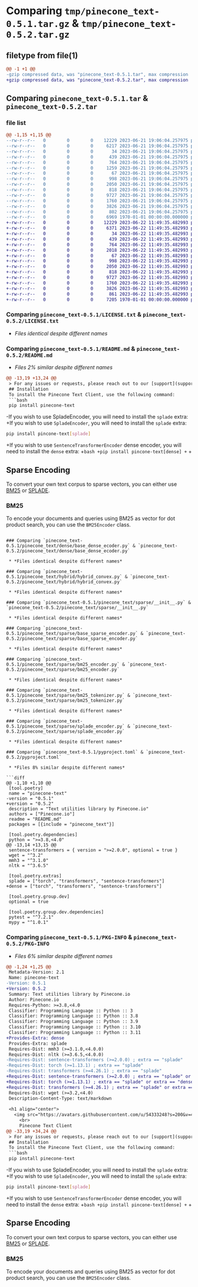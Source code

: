# Comparing `tmp/pinecone_text-0.5.1.tar.gz` & `tmp/pinecone_text-0.5.2.tar.gz`

## filetype from file(1)

```diff
@@ -1 +1 @@
-gzip compressed data, was "pinecone_text-0.5.1.tar", max compression
+gzip compressed data, was "pinecone_text-0.5.2.tar", max compression
```

## Comparing `pinecone_text-0.5.1.tar` & `pinecone_text-0.5.2.tar`

### file list

```diff
@@ -1,15 +1,15 @@
--rw-r--r--   0        0        0    12229 2023-06-21 19:06:04.257975 pinecone_text-0.5.1/LICENSE.txt
--rw-r--r--   0        0        0     6217 2023-06-21 19:06:04.257975 pinecone_text-0.5.1/README.md
--rw-r--r--   0        0        0       34 2023-06-21 19:06:04.257975 pinecone_text-0.5.1/pinecone_text/__init__.py
--rw-r--r--   0        0        0      439 2023-06-21 19:06:04.257975 pinecone_text-0.5.1/pinecone_text/dense/__init__.py
--rw-r--r--   0        0        0      764 2023-06-21 19:06:04.257975 pinecone_text-0.5.1/pinecone_text/dense/base_dense_ecoder.py
--rw-r--r--   0        0        0     1259 2023-06-21 19:06:04.257975 pinecone_text-0.5.1/pinecone_text/dense/sentence_transformer_encoder.py
--rw-r--r--   0        0        0       67 2023-06-21 19:06:04.257975 pinecone_text-0.5.1/pinecone_text/hybrid/__init__.py
--rw-r--r--   0        0        0      998 2023-06-21 19:06:04.257975 pinecone_text-0.5.1/pinecone_text/hybrid/hybrid_convex.py
--rw-r--r--   0        0        0     2050 2023-06-21 19:06:04.257975 pinecone_text-0.5.1/pinecone_text/sparse/__init__.py
--rw-r--r--   0        0        0      818 2023-06-21 19:06:04.257975 pinecone_text-0.5.1/pinecone_text/sparse/base_sparse_encoder.py
--rw-r--r--   0        0        0     9727 2023-06-21 19:06:04.257975 pinecone_text-0.5.1/pinecone_text/sparse/bm25_encoder.py
--rw-r--r--   0        0        0     1760 2023-06-21 19:06:04.257975 pinecone_text-0.5.1/pinecone_text/sparse/bm25_tokenizer.py
--rw-r--r--   0        0        0     3826 2023-06-21 19:06:04.257975 pinecone_text-0.5.1/pinecone_text/sparse/splade_encoder.py
--rw-r--r--   0        0        0      802 2023-06-21 19:06:04.257975 pinecone_text-0.5.1/pyproject.toml
--rw-r--r--   0        0        0     6969 1970-01-01 00:00:00.000000 pinecone_text-0.5.1/PKG-INFO
+-rw-r--r--   0        0        0    12229 2023-06-22 11:49:35.482993 pinecone_text-0.5.2/LICENSE.txt
+-rw-r--r--   0        0        0     6371 2023-06-22 11:49:35.482993 pinecone_text-0.5.2/README.md
+-rw-r--r--   0        0        0       34 2023-06-22 11:49:35.482993 pinecone_text-0.5.2/pinecone_text/__init__.py
+-rw-r--r--   0        0        0      439 2023-06-22 11:49:35.482993 pinecone_text-0.5.2/pinecone_text/dense/__init__.py
+-rw-r--r--   0        0        0      764 2023-06-22 11:49:35.482993 pinecone_text-0.5.2/pinecone_text/dense/base_dense_ecoder.py
+-rw-r--r--   0        0        0     2018 2023-06-22 11:49:35.482993 pinecone_text-0.5.2/pinecone_text/dense/sentence_transformer_encoder.py
+-rw-r--r--   0        0        0       67 2023-06-22 11:49:35.482993 pinecone_text-0.5.2/pinecone_text/hybrid/__init__.py
+-rw-r--r--   0        0        0      998 2023-06-22 11:49:35.482993 pinecone_text-0.5.2/pinecone_text/hybrid/hybrid_convex.py
+-rw-r--r--   0        0        0     2050 2023-06-22 11:49:35.482993 pinecone_text-0.5.2/pinecone_text/sparse/__init__.py
+-rw-r--r--   0        0        0      818 2023-06-22 11:49:35.482993 pinecone_text-0.5.2/pinecone_text/sparse/base_sparse_encoder.py
+-rw-r--r--   0        0        0     9727 2023-06-22 11:49:35.482993 pinecone_text-0.5.2/pinecone_text/sparse/bm25_encoder.py
+-rw-r--r--   0        0        0     1760 2023-06-22 11:49:35.482993 pinecone_text-0.5.2/pinecone_text/sparse/bm25_tokenizer.py
+-rw-r--r--   0        0        0     3826 2023-06-22 11:49:35.482993 pinecone_text-0.5.2/pinecone_text/sparse/splade_encoder.py
+-rw-r--r--   0        0        0      861 2023-06-22 11:49:35.482993 pinecone_text-0.5.2/pyproject.toml
+-rw-r--r--   0        0        0     7205 1970-01-01 00:00:00.000000 pinecone_text-0.5.2/PKG-INFO
```

### Comparing `pinecone_text-0.5.1/LICENSE.txt` & `pinecone_text-0.5.2/LICENSE.txt`

 * *Files identical despite different names*

### Comparing `pinecone_text-0.5.1/README.md` & `pinecone_text-0.5.2/README.md`

 * *Files 2% similar despite different names*

```diff
@@ -13,19 +13,24 @@
 > For any issues or requests, please reach out to our [support](support@pinecone.io) team.
 ## Installation
 To install the Pinecone Text Client, use the following command:
 ```bash
 pip install pinecone-text
 ```
 
-If you wish to use SpladeEncoder, you will need to install the `splade` extra:
+If you wish to use `SpladeEncoder`, you will need to install the `splade` extra:
 ```bash
 pip install pincone-text[splade]
 ```
 
+If you wish to use `SentenceTransformerEncoder` dense encoder, you will need to install the `dense` extra:
+```bash
+pip install pincone-text[dense]
+```
+
 ## Sparse Encoding
 
 To convert your own text corpus to sparse vectors, you can either use [BM25](https://www.pinecone.io/learn/semantic-search/#bm25) or [SPLADE](https://www.pinecone.io/learn/splade/).
 
 ### BM25
 To encode your documents and queries using BM25 as vector for dot product search, you can use the `BM25Encoder` class.
```

### Comparing `pinecone_text-0.5.1/pinecone_text/dense/base_dense_ecoder.py` & `pinecone_text-0.5.2/pinecone_text/dense/base_dense_ecoder.py`

 * *Files identical despite different names*

### Comparing `pinecone_text-0.5.1/pinecone_text/hybrid/hybrid_convex.py` & `pinecone_text-0.5.2/pinecone_text/hybrid/hybrid_convex.py`

 * *Files identical despite different names*

### Comparing `pinecone_text-0.5.1/pinecone_text/sparse/__init__.py` & `pinecone_text-0.5.2/pinecone_text/sparse/__init__.py`

 * *Files identical despite different names*

### Comparing `pinecone_text-0.5.1/pinecone_text/sparse/base_sparse_encoder.py` & `pinecone_text-0.5.2/pinecone_text/sparse/base_sparse_encoder.py`

 * *Files identical despite different names*

### Comparing `pinecone_text-0.5.1/pinecone_text/sparse/bm25_encoder.py` & `pinecone_text-0.5.2/pinecone_text/sparse/bm25_encoder.py`

 * *Files identical despite different names*

### Comparing `pinecone_text-0.5.1/pinecone_text/sparse/bm25_tokenizer.py` & `pinecone_text-0.5.2/pinecone_text/sparse/bm25_tokenizer.py`

 * *Files identical despite different names*

### Comparing `pinecone_text-0.5.1/pinecone_text/sparse/splade_encoder.py` & `pinecone_text-0.5.2/pinecone_text/sparse/splade_encoder.py`

 * *Files identical despite different names*

### Comparing `pinecone_text-0.5.1/pyproject.toml` & `pinecone_text-0.5.2/pyproject.toml`

 * *Files 8% similar despite different names*

```diff
@@ -1,10 +1,10 @@
 [tool.poetry]
 name = "pinecone-text"
-version = "0.5.1"
+version = "0.5.2"
 description = "Text utilities library by Pinecone.io"
 authors = ["Pinecone.io"]
 readme = "README.md"
 packages = [{include = "pinecone_text"}]
 
 [tool.poetry.dependencies]
 python = ">=3.8,<4.0"
@@ -13,14 +13,15 @@
 sentence-transformers = { version = ">=2.0.0", optional = true }
 wget = "^3.2"
 mmh3 = "^3.1.0"
 nltk = "^3.6.5"
 
 [tool.poetry.extras]
 splade = ["torch", "transformers", "sentence-transformers"]
+dense = ["torch", "transformers", "sentence-transformers"]
 
 [tool.poetry.group.dev]
 optional = true
 
 [tool.poetry.group.dev.dependencies]
 pytest = "^7.2.1"
 mypy = "^1.0.1"
```

### Comparing `pinecone_text-0.5.1/PKG-INFO` & `pinecone_text-0.5.2/PKG-INFO`

 * *Files 6% similar despite different names*

```diff
@@ -1,24 +1,25 @@
 Metadata-Version: 2.1
 Name: pinecone-text
-Version: 0.5.1
+Version: 0.5.2
 Summary: Text utilities library by Pinecone.io
 Author: Pinecone.io
 Requires-Python: >=3.8,<4.0
 Classifier: Programming Language :: Python :: 3
 Classifier: Programming Language :: Python :: 3.8
 Classifier: Programming Language :: Python :: 3.9
 Classifier: Programming Language :: Python :: 3.10
 Classifier: Programming Language :: Python :: 3.11
+Provides-Extra: dense
 Provides-Extra: splade
 Requires-Dist: mmh3 (>=3.1.0,<4.0.0)
 Requires-Dist: nltk (>=3.6.5,<4.0.0)
-Requires-Dist: sentence-transformers (>=2.0.0) ; extra == "splade"
-Requires-Dist: torch (>=1.13.1) ; extra == "splade"
-Requires-Dist: transformers (>=4.26.1) ; extra == "splade"
+Requires-Dist: sentence-transformers (>=2.0.0) ; extra == "splade" or extra == "dense"
+Requires-Dist: torch (>=1.13.1) ; extra == "splade" or extra == "dense"
+Requires-Dist: transformers (>=4.26.1) ; extra == "splade" or extra == "dense"
 Requires-Dist: wget (>=3.2,<4.0)
 Description-Content-Type: text/markdown
 
 <h1 align="center">
   <img src="https://avatars.githubusercontent.com/u/54333248?s=200&v=4">
     <br>
     Pinecone Text Client
@@ -33,19 +34,24 @@
 > For any issues or requests, please reach out to our [support](support@pinecone.io) team.
 ## Installation
 To install the Pinecone Text Client, use the following command:
 ```bash
 pip install pinecone-text
 ```
 
-If you wish to use SpladeEncoder, you will need to install the `splade` extra:
+If you wish to use `SpladeEncoder`, you will need to install the `splade` extra:
 ```bash
 pip install pincone-text[splade]
 ```
 
+If you wish to use `SentenceTransformerEncoder` dense encoder, you will need to install the `dense` extra:
+```bash
+pip install pincone-text[dense]
+```
+
 ## Sparse Encoding
 
 To convert your own text corpus to sparse vectors, you can either use [BM25](https://www.pinecone.io/learn/semantic-search/#bm25) or [SPLADE](https://www.pinecone.io/learn/splade/).
 
 ### BM25
 To encode your documents and queries using BM25 as vector for dot product search, you can use the `BM25Encoder` class.
```

